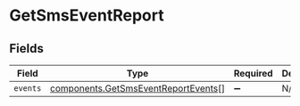# GetSmsEventReport


## Fields

| Field                                                                                  | Type                                                                                   | Required                                                                               | Description                                                                            |
| -------------------------------------------------------------------------------------- | -------------------------------------------------------------------------------------- | -------------------------------------------------------------------------------------- | -------------------------------------------------------------------------------------- |
| `events`                                                                               | [components.GetSmsEventReportEvents](../../models/shared/getsmseventreportevents.md)[] | :heavy_minus_sign:                                                                     | N/A                                                                                    |